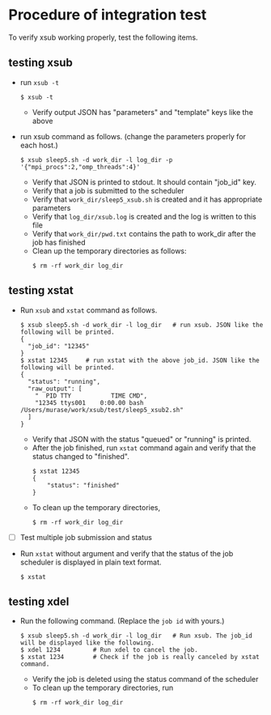 # Procedure of integration test

To verify xsub working properly, test the following items.

## testing xsub

- run `xsub -t`
    ```shell
    $ xsub -t
    ```
    - Verify output JSON has "parameters" and "template" keys like the above

- run xsub command as follows. (change the parameters properly for each host.)
    ```shell
    $ xsub sleep5.sh -d work_dir -l log_dir -p '{"mpi_procs":2,"omp_threads":4}'
    ```
    - Verify that JSON is printed to stdout. It should contain "job_id" key.
    - Verify that a job is submitted to the scheduler
    - Verify that `work_dir/sleep5_xsub.sh` is created and it has appropriate parameters
    - Verify that `log_dir/xsub.log` is created and the log is written to this file
    - Verify that `work_dir/pwd.txt` contains the path to work_dir after the job has finished
    - Clean up the temporary directories as follows:
        ```shell
        $ rm -rf work_dir log_dir
        ```

## testing xstat

- Run `xsub` and `xstat` command as follows.
    ```shell
    $ xsub sleep5.sh -d work_dir -l log_dir   # run xsub. JSON like the following will be printed.
    {
      "job_id": "12345"
    }
    $ xstat 12345     # run xstat with the above job_id. JSON like the following will be printed.
    {
      "status": "running",
      "raw_output": [
        "  PID TTY           TIME CMD",
        "12345 ttys001    0:00.00 bash /Users/murase/work/xsub/test/sleep5_xsub2.sh"
      ]
    }
    ```
    - Verify that JSON with the status "queued" or "running" is printed.
    - After the job finished, run `xstat` command again and verify that the status changed to "finished".
        ```shell
        $ xstat 12345
        {
            "status": "finished"
        }
        ```
    - To clean up the temporary directories,
        ```shell
        $ rm -rf work_dir log_dir
        ```

- [ ] Test multiple job submission and status

- Run `xstat` without argument and verify that the status of the job scheduler is displayed in plain text format.
    ```shell
    $ xstat
    ```

## testing xdel

- Run the following command. (Replace the `job id` with yours.)
    ```shell
    $ xsub sleep5.sh -d work_dir -l log_dir   # Run xsub. The job_id will be displayed like the following.
    $ xdel 1234         # Run xdel to cancel the job.
    $ xstat 1234        # Check if the job is really canceled by xstat command.
    ```
    - Verify the job is deleted using the status command of the scheduler
    - To clean up the temporary directories, run
        ```shell
        $ rm -rf work_dir log_dir
        ```
